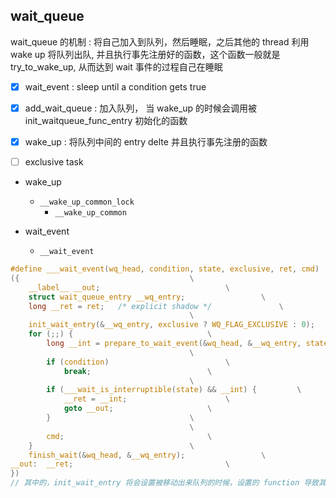## wait_queue
wait_queue 的机制 : 将自己加入到队列，然后睡眠，之后其他的 thread 利用 wake up 将队列出队, 并且执行事先注册好的函数，这个函数一般就是 try_to_wake_up, 从而达到 wait 事件的过程自己在睡眠

- [x] wait_event : sleep until a condition gets true
- [x] add_wait_queue  : 加入队列， 当 wake_up 的时候会调用被 init_waitqueue_func_entry 初始化的函数
- [x] wake_up : 将队列中间的 entry delte 并且执行事先注册的函数

- [ ] exclusive task

- wake_up
  - `__wake_up_common_lock`
    - `__wake_up_common`

- wait_event
  - `__wait_event`

```c
#define ___wait_event(wq_head, condition, state, exclusive, ret, cmd)       \
({                                      \
    __label__ __out;                            \
    struct wait_queue_entry __wq_entry;                 \
    long __ret = ret;   /* explicit shadow */               \
                                        \
    init_wait_entry(&__wq_entry, exclusive ? WQ_FLAG_EXCLUSIVE : 0);    \
    for (;;) {                              \
        long __int = prepare_to_wait_event(&wq_head, &__wq_entry, state);\
                                        \
        if (condition)                          \
            break;                          \
                                        \
        if (___wait_is_interruptible(state) && __int) {         \
            __ret = __int;                      \
            goto __out;                     \
        }                               \
                                        \
        cmd;                                \
    }                                   \
    finish_wait(&wq_head, &__wq_entry);                 \
__out:  __ret;                                  \
})
// 其中的，init_wait_entry 将会设置被移动出来队列的时候，设置的 function 导致其被自动运行
```

